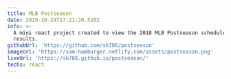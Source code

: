 ```yaml
---
title: MLB Postseason
date: 2019-10-24T17:21:20.520Z
info: >-
  A mini react project created to view the 2018 MLB Postseason schedule and
  results.
githubUrl: 'https://github.com/sh786/postseason'
imageUrl: 'https://sam-hamburger.netlify.com/assets/postseason.png'
liveUrl: 'https://sh786.github.io/postseason/'
techs: react
---
```



